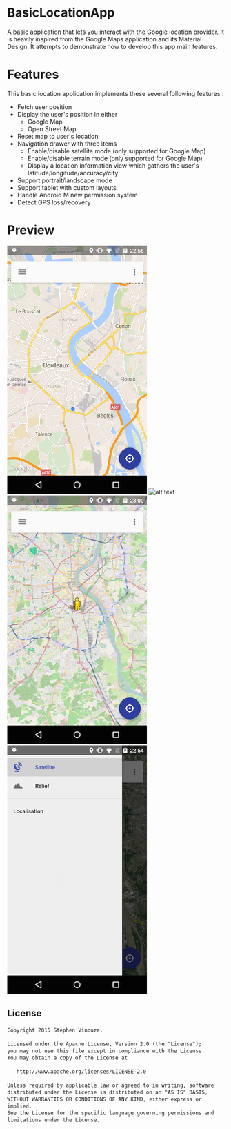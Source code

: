 # BasicLocationApp
A basic application that lets you interact with the Google location provider. It is heavily inspired from the Google Maps application and its Material Design. It attempts to demonstrate how to develop this app main features.

# Features
This basic location application implements these several following features :
* Fetch user position
* Display the user's position in either
  * Google Map
  * Open Street Map
* Reset map to user's location
* Navigation drawer with three items
  * Enable/disable satellite mode (only supported for Google Map)
  * Enable/disable terrain mode (only supported for Google Map)
  * Display a location information view which gathers the user's latitude/longitude/accuracy/city
* Support portrait/landscape mode
* Support tablet with custom layouts
* Handle Android M new permission system
* Detect GPS loss/recovery

# Preview
![alt text](images/phone_gmap_normal.png)
![alt text](images/phone_gmap_satellite.png)
![alt text](images/phone_osm.png)
![alt text](images/phone_menu.png)

## License

```
Copyright 2015 Stephen Vinouze.

Licensed under the Apache License, Version 2.0 (the "License");
you may not use this file except in compliance with the License.
You may obtain a copy of the License at

   http://www.apache.org/licenses/LICENSE-2.0

Unless required by applicable law or agreed to in writing, software
distributed under the License is distributed on an "AS IS" BASIS,
WITHOUT WARRANTIES OR CONDITIONS OF ANY KIND, either express or implied.
See the License for the specific language governing permissions and
limitations under the License.
```
